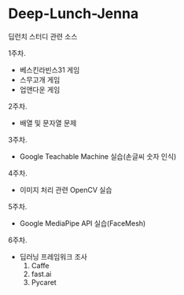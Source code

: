 # Deep-Lunch-Jenna

딥런치 스터디 관련 소스

1주차.

- 베스킨라빈스31 게임
- 스무고개 게임
- 업앤다운 게임

2주차.

- 배열 및 문자열 문제

3주차.

- Google Teachable Machine 실습(손글씨 숫자 인식)

4주차.

- 이미지 처리 관련 OpenCV 실습

5주차.

- Google MediaPipe API 실습(FaceMesh)

6주차.

- 딥러닝 프레임워크 조사
  1. Caffe
  2. fast.ai
  3. Pycaret
